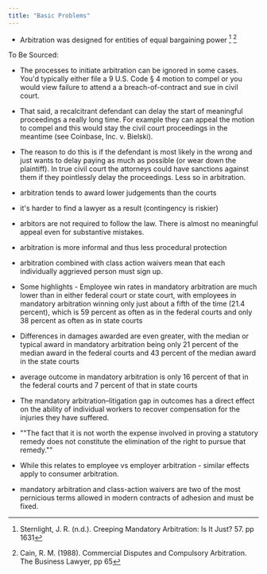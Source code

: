 ```yaml
---
title: "Basic Problems"
---
```


- Arbitration was designed for entities of equal bargaining power [^1] [^2]

[^1]: Sternlight, J. R. (n.d.). Creeping Mandatory Arbitration: Is It Just? 57. pp 1631
[^2]: Cain, R. M. (1988). Commercial Disputes and Compulsory Arbitration. The Business Lawyer, pp 65


To Be Sourced:

- The processes to initiate arbitration can be ignored in some cases. You'd typically either file a 9 U.S. Code § 4 motion to compel or you would view failure to attend a a breach-of-contract and sue in civil court.

- That said, a recalcitrant defendant can delay the start of meaningful proceedings a really long time. For example they can appeal the motion to compel and this would stay the civil court proceedings in the meantime (see Coinbase, Inc. v. Bielski).

- The reason to do this is if the defendant is most likely in the wrong and just wants to delay paying as much as possible (or wear down the plaintiff). In true civil court the attorneys could have sanctions against them if they pointlessly delay the proceedings. Less so in arbitration.

- arbitration tends to award lower judgements than the courts

- it's harder to find a lawyer as a result (contingency is riskier)

- arbitors are not required to follow the law. There is almost no meaningful appeal even for substantive mistakes.

- arbitration is more informal and thus less procedural protection

- arbitration combined with class action waivers mean that each individually aggrieved person must sign up.

- Some highlights - Employee win rates in mandatory arbitration are much lower than in either federal court or state court, with employees in mandatory arbitration winning only just about a fifth of the time (21.4 percent), which is 59 percent as often as in the federal courts and only 38 percent as often as in state courts

- Differences in damages awarded are even greater, with the median or typical award in mandatory arbitration being only 21 percent of the median award in the federal courts and 43 percent of the median award in the state courts

- average outcome in mandatory arbitration is only 16 percent of that in the federal courts and 7 percent of that in state courts

- The mandatory arbitration–litigation gap in outcomes has a direct effect on the ability of individual workers to recover compensation for the injuries they have suffered.

- ""The fact that it is not worth the expense involved in proving a statutory remedy does not constitute the elimination of the right to pursue that remedy.""

- While this relates to employee vs employer arbitration - similar effects apply to consumer arbitration.

- mandatory arbitration and class-action waivers are two of the most pernicious terms allowed in modern contracts of adhesion and must be fixed.
